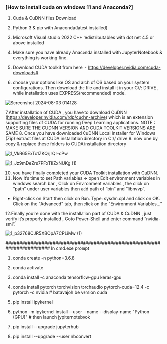 ### [How to install cuda on windows 11 and Anaconda?] 

1. Cuda & CuDNN files Download

2. Python 3 & pip with Anaconda(latest installed)

3. Microsoft Visual studio 2022 C++ redistributables with dot net 4.5 or above installed
4. Make sure you have already Anaconda installed with JupyterNotebook & everything is working fine.

5. Download CUDA toolkit from here :- https://developer.nvidia.com/cuda-downloads#

6. choose your options like OS and arch of OS based on your system configurations. Then download the file and install it in your C//: DRIVE , while installation uses EXPRESS(recommended) mode.

![Screenshot 2024-08-03 014128](https://github.com/user-attachments/assets/33717b2f-5b11-4c22-bd14-274a9eaab141)


7.After installation of CUDA , you have to download CuDNN (https://developer.nvidia.com/rdp/cudnn-archive) which is an extension supporting files of CUDA for running Deep Learning applications.
NOTE : MAKE SURE THE CUDNN VERSION AND CUDA TOOLKIT VERSIONS ARE SAME
8. Once you have downloaded CuDNN Local Installer for Windows (Zip) extract files at CUDA installation directory in C:// drive
9. now one by copy & replace these folders to CUDA installation directory

![1_VkR65ExTc1ZKQrjrQr-cPw](https://github.com/user-attachments/assets/af1088b2-8daf-4fcc-a45e-88e0bbaba196)

![1_Jz9mDeZrs7PFxTIIZxNUKg (1)](https://github.com/user-attachments/assets/30134d63-8035-4242-9d2a-8a2937d69122)

10. you have finally completed your CUDA Toolkit installation with CuDNN.
11. Now it’s time to set Path variables → open Edit environment variables in windows search bar , Click on Environment variables , the click on “path” under user variables then add path of “bin” and “libnvvp”.

- Right-click on Start then click on Run.
Type: sysdm.cpl and click on OK.
Click on the "Advanced" tab, then click on the "Environment Variables..."
    
12.Finally you’re done with the installation part of CUDA & CuDNN , just verify it’s properly installed , Goto Power-Shell and enter command “nvidia-smi”.

![1_p32768CJR5XBOpA7CPLiMw (1)](https://github.com/user-attachments/assets/eec5eeed-d273-4ceb-b830-1fa5ad485ee1)


######################################################################## In cmd.exe prompt
1. conda create -n <myenv> python=3.6.8
2. conda activate <myenv>
3. conda install -c anaconda tensorflow-gpu keras-gpu
4. conda install pytorch torchvision torchaudio pytorch-cuda=12.4 -c pytorch -c nvidia   # batavajoh be version cuda 
5. pip install ipykernel

6. python -m ipykernel install --user --name <myenv> --display-name "Python (GPU)"    # then launch jypiternotebook
7. pip install --upgrade jupyterhub
8. pip install --upgrade --user nbconvert

